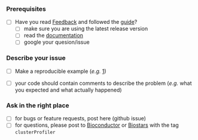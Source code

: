 ### Prerequisites

+ [ ] Have you read [Feedback](https://guangchuangyu.github.io/clusterprofiler/#feedback) and followed the [guide](https://guangchuangyu.github.io/2016/07/how-to-bug-author/)?
	* [ ] make sure you are using the latest release version
	* [ ] read the [documentation](https://guangchuangyu.github.io/clusterprofiler/documentation/)
	* [ ] google your quesion/issue

### Describe your issue

* [ ] Make a reproducible example (*e.g.* [1](https://gist.github.com/talonsensei/e1fad082657054207f249ec98f0920eb))
* [ ] your code should contain comments to describe the problem (*e.g.* what you expected and what actually happened)


### Ask in the right place

* [ ] for bugs or feature requests, post here (github issue)
* [ ] for questions, please post to [Bioconductor](https://support.bioconductor.org/) or [Biostars](https://www.biostars.org/) with the tag `clusterProfiler`
